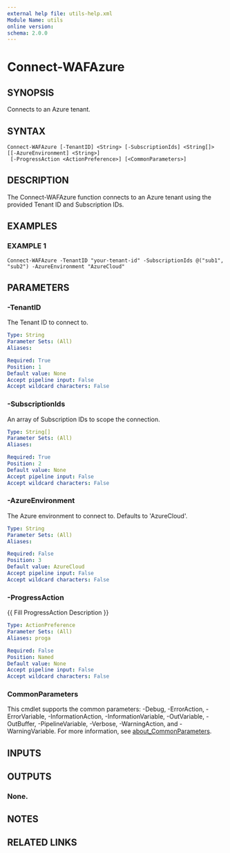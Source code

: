 ```yaml
---
external help file: utils-help.xml
Module Name: utils
online version:
schema: 2.0.0
---
```


# Connect-WAFAzure

## SYNOPSIS
Connects to an Azure tenant.

## SYNTAX

```
Connect-WAFAzure [-TenantID] <String> [-SubscriptionIds] <String[]> [[-AzureEnvironment] <String>]
 [-ProgressAction <ActionPreference>] [<CommonParameters>]
```

## DESCRIPTION
The Connect-WAFAzure function connects to an Azure tenant using the provided Tenant ID and Subscription IDs.

## EXAMPLES

### EXAMPLE 1
```
Connect-WAFAzure -TenantID "your-tenant-id" -SubscriptionIds @("sub1", "sub2") -AzureEnvironment "AzureCloud"
```

## PARAMETERS

### -TenantID
The Tenant ID to connect to.

```yaml
Type: String
Parameter Sets: (All)
Aliases:

Required: True
Position: 1
Default value: None
Accept pipeline input: False
Accept wildcard characters: False
```

### -SubscriptionIds
An array of Subscription IDs to scope the connection.

```yaml
Type: String[]
Parameter Sets: (All)
Aliases:

Required: True
Position: 2
Default value: None
Accept pipeline input: False
Accept wildcard characters: False
```

### -AzureEnvironment
The Azure environment to connect to.
Defaults to 'AzureCloud'.

```yaml
Type: String
Parameter Sets: (All)
Aliases:

Required: False
Position: 3
Default value: AzureCloud
Accept pipeline input: False
Accept wildcard characters: False
```

### -ProgressAction
{{ Fill ProgressAction Description }}

```yaml
Type: ActionPreference
Parameter Sets: (All)
Aliases: proga

Required: False
Position: Named
Default value: None
Accept pipeline input: False
Accept wildcard characters: False
```

### CommonParameters
This cmdlet supports the common parameters: -Debug, -ErrorAction, -ErrorVariable, -InformationAction, -InformationVariable, -OutVariable, -OutBuffer, -PipelineVariable, -Verbose, -WarningAction, and -WarningVariable. For more information, see [about_CommonParameters](http://go.microsoft.com/fwlink/?LinkID=113216).

## INPUTS

## OUTPUTS

### None.
## NOTES

## RELATED LINKS
